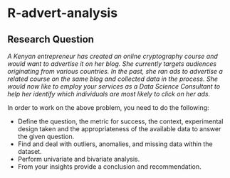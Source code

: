 # R-advert-analysis
## Research Question

*A Kenyan entrepreneur has created an online cryptography course and would want to advertise it on her blog. She currently targets audiences originating from various countries. In the past, she ran ads to advertise a related course on the same blog and collected data in the process. She would now like to employ your services as a Data Science Consultant to help her identify which individuals are most likely to click on her ads.* 

In order to work on the above problem, you need to do the following:

* Define the question, the metric for success, the context, experimental design taken and the appropriateness of the available data to answer the given question.
* Find and deal with outliers, anomalies, and missing data within the dataset.
* Perform  univariate and bivariate analysis.
* From your insights provide a conclusion and recommendation.
